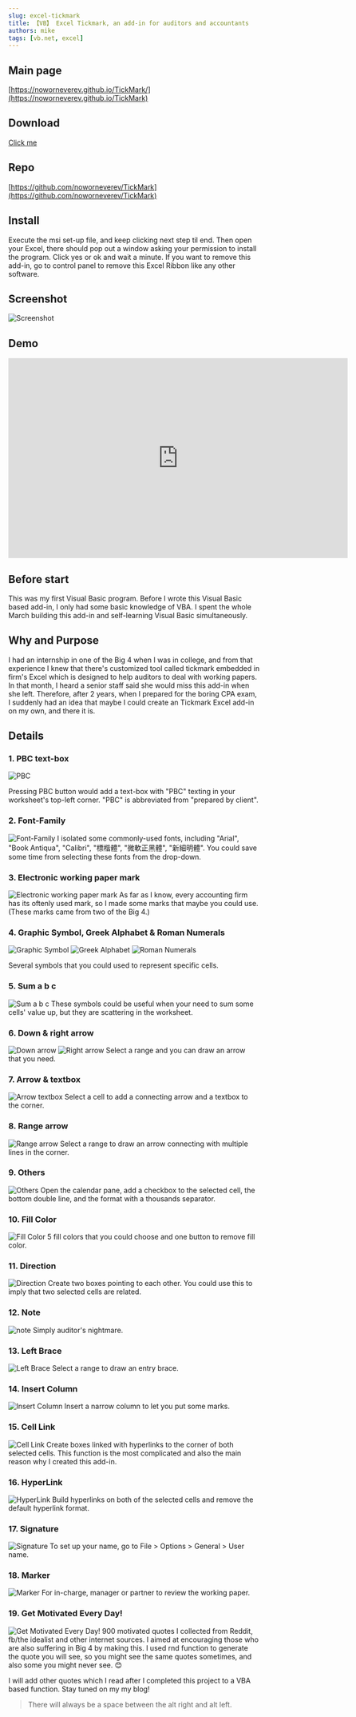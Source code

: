 ```yaml
---
slug: excel-tickmark
title: 【VB】 Excel Tickmark, an add-in for auditors and accountants
authors: mike
tags: [vb.net, excel]
---
```


## Main page 
[https://noworneverev.github.io/TickMark/](https://noworneverev.github.io/TickMark)

## Download
[Click me](https://github.com/noworneverev/TickMark/releases/download/1.0.0/Tick.Mark.msi)

## Repo
[https://github.com/noworneverev/TickMark](https://github.com/noworneverev/TickMark)

<!--truncate-->

## Install
Execute the msi set-up file, and keep clicking next step til end. Then open your Excel, there should pop out a window asking your permission to install the program. Click yes or ok and wait a minute. If you want to remove this add-in, go to control panel to remove this Excel Ribbon like any other software.

## Screenshot
![Screenshot](https://noworneverev.github.io/TickMark/images/gallery/fulls/cover.png)

## Demo
<iframe width="680" height="400" src="https://www.youtube.com/embed/Hi4jG4As_h8" frameborder="0" allowfullscreen></iframe>

## Before start
This was my first Visual Basic program. Before I wrote this Visual Basic based add-in, I only had some basic knowledge of VBA. I spent the whole March building this add-in and self-learning Visual Basic simultaneously.

## Why and Purpose
I had an internship in one of the Big 4 when I was in college, and from that experience I knew that there's customized tool called tickmark embedded in firm's Excel which is designed to help auditors to deal with working papers. In that month, I heard a senior staff said she would miss this add-in when she left. Therefore, after 2 years, when I prepared for the boring CPA exam, I suddenly had an idea that maybe I could create an Tickmark Excel add-in on my own, and there it is.

## Details 
### 1. PBC text-box
![PBC](https://noworneverev.github.io/TickMark/images/gallery/fulls/0.png)

Pressing PBC button would add a text-box with "PBC" texting in your worksheet's top-left corner. "PBC" is abbreviated from "prepared by client".

### 2. Font-Family
![Font-Family](https://noworneverev.github.io/TickMark/images/gallery/fulls/1.png)
I isolated some commonly-used fonts, including "Arial", "Book Antiqua", "Calibri", "標楷體", "微軟正黑體", "新細明體". You could save some time from selecting these fonts from the drop-down.

### 3. Electronic working paper mark
![Electronic working paper mark](https://noworneverev.github.io/TickMark/images/gallery/fulls/2.png)
As far as I know, every accounting firm has its oftenly used mark, so I made some marks that maybe you could use. (These marks came from two of the Big 4.)

### 4. Graphic Symbol, Greek Alphabet &amp; Roman Numerals
![Graphic Symbol](https://noworneverev.github.io/TickMark/images/gallery/fulls/3.png)
![Greek Alphabet](https://noworneverev.github.io/TickMark/images/gallery/fulls/4.png)
![Roman Numerals](https://noworneverev.github.io/TickMark/images/gallery/fulls/5.png)

Several symbols that you could used to represent specific cells.

### 5. Sum a b c
![Sum a b c](https://noworneverev.github.io/TickMark/images/gallery/fulls/6.png)
These symbols could be useful when your need to sum some cells' value up, but they are scattering in the worksheet.

### 6. Down &amp; right arrow
![Down arrow](https://noworneverev.github.io/TickMark/images/gallery/fulls/7.png)
![Right arrow](https://noworneverev.github.io/TickMark/images/gallery/fulls/8.png)
Select a range and you can draw an arrow that you need.

### 7. Arrow &amp; textbox
![Arrow textbox](https://noworneverev.github.io/TickMark/images/gallery/fulls/9.png)
Select a cell to add a connecting arrow and a textbox to the corner.

### 8. Range arrow
![Range arrow](https://noworneverev.github.io/TickMark/images/gallery/fulls/10.png)
Select a range to draw an arrow connecting with multiple lines in the corner.

### 9. Others
![Others](https://noworneverev.github.io/TickMark/images/gallery/fulls/11.png)
Open the calendar pane, add a checkbox to the selected cell, the bottom double line, and the format with a thousands separator.

### 10. Fill Color
![Fill Color](https://noworneverev.github.io/TickMark/images/gallery/fulls/12.png)
5 fill colors that you could choose and one button to remove fill color.

### 11. Direction
![Direction](https://noworneverev.github.io/TickMark/images/gallery/fulls/13.png)
Create two boxes pointing to each other. You could use this to imply that two selected cells are related.

### 12. Note
![note](https://noworneverev.github.io/TickMark/images/gallery/fulls/note.png)
Simply auditor's nightmare.

### 13. Left Brace
![Left Brace](https://noworneverev.github.io/TickMark/images/gallery/fulls/14.png)
Select a range to draw an entry brace.

### 14. Insert Column
![Insert Column](https://noworneverev.github.io/TickMark/images/gallery/fulls/15.png)
Insert a narrow column to let you put some marks.

### 15. Cell Link
![Cell Link](https://noworneverev.github.io/TickMark/images/gallery/fulls/16.png)
Create boxes linked with hyperlinks to the corner of both selected cells. This function is the most complicated and also the main reason why I created this add-in. 

### 16. HyperLink
![HyperLink](https://noworneverev.github.io/TickMark/images/gallery/fulls/17.png)
Build hyperlinks on both of the selected cells and remove the default hyperlink format.

### 17. Signature
![Signature](https://noworneverev.github.io/TickMark/images/gallery/fulls/18.png)
To set up your name, go to File &gt; Options &gt; General &gt; User name.

### 18. Marker
![Marker](https://noworneverev.github.io/TickMark/images/gallery/fulls/19.png)
For in-charge, manager or partner to review the working paper.

### 19. Get Motivated Every Day!
![Get Motivated Every Day!](https://noworneverev.github.io/TickMark/images/gallery/fulls/20.png)
900 motivated quotes I collected from Reddit, fb/the idealist and other internet sources. I aimed at encouraging those who are also suffering in Big 4 by making this. I used rnd function to generate the quote you will see, so you might see the same quotes sometimes, and also some you might never see. 😊
<!-- <i class="fa fa-smile-o" aria-hidden="true"></i> -->

I will add other quotes which I read after I completed this project to a VBA based function. Stay tuned on my my blog!

> There will always be a space between the alt right and alt left.